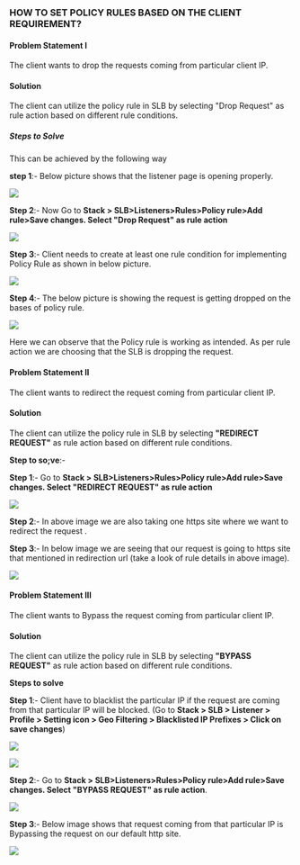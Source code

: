 ### **HOW TO SET  POLICY RULES BASED ON THE CLIENT REQUIREMENT**?

#### **Problem Statement I**

The client wants to drop the requests coming from particular client IP.

#### **Solution**

The client can utilize the policy rule in SLB by selecting "Drop Request" as rule action based on different rule conditions.

##### **Steps to Solve**

This can be achieved by the following way 

**step 1**:- Below picture shows that the listener page is opening properly.

![](/img/adc/v6/kb/adc8.1.png)

**Step 2**:- Now Go to **Stack > SLB>Listeners>Rules>Policy rule>Add rule>Save changes. Select "Drop Request" as rule action**

![](/img/adc/v6/kb/adc8.2.png)

**Step 3**:- Client needs to create at least one rule condition for implementing Policy Rule as shown in below picture.

![](/img/adc/v6/kb/adc8.3.png)

**Step 4**:- The below picture is showing the request is getting dropped on the bases of policy rule.

![](/img/adc/v6/kb/adc8.4.png)

Here we can observe that the Policy rule is working as intended. As per rule action we are choosing that the SLB is dropping the request.

#### **Problem Statement II**

The client wants to redirect the request coming from particular client IP.

#### **Solution**

The client can utilize the policy rule in SLB by selecting **"REDIRECT REQUEST"** as rule action based on different rule conditions.

**Step to so;ve**:-

**Step 1**:- Go to **Stack > SLB>Listeners>Rules>Policy rule>Add rule>Save changes. Select "REDIRECT REQUEST" as rule action**

![](/img/adc/v6/kb/adc8.5.png)

**Step 2**:- In above image we are also taking one https site where we want to redirect the request .

**Step 3**:- In below image we are seeing that our request is going to https site that mentioned in redirection url (take a look of rule details in above image).

![](/img/adc/v6/kb/adc8.6.png)

#### **Problem Statement III**

The client wants to Bypass the request coming from particular client IP.

#### **Solution**

The client can utilize the policy rule in SLB by selecting **"BYPASS REQUEST"** as rule action based on different rule conditions.

**Steps to solve**

**Step 1**:- Client have to blacklist the particular IP if the request are coming from that particular IP will be blocked. (Go to **Stack > SLB > Listener > Profile > Setting icon > Geo Filtering > Blacklisted IP Prefixes > Click on save changes**)

![](/img/adc/v6/kb/adc8.7.png)

![](/img/adc/v6/kb/adc8.8.png)

**Step 2**:- Go to **Stack > SLB>Listeners>Rules>Policy rule>Add rule>Save changes. Select "BYPASS REQUEST" as rule action**.

![](/img/adc/v6/kb/adc8.9.png)

**Step 3**:- Below image shows that request coming from that particular IP is Bypassing the request on our default http site.

![](/img/adc/v6/kb/adc8.10.png)